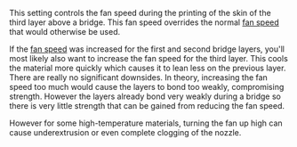 This setting controls the fan speed during the printing of the skin of the third layer above a bridge. This fan speed overrides the normal [fan speed](../cooling/cool_fan_speed.md) that would otherwise be used.

If the [fan speed](bridge_fan_speed.md) was increased for the first and second bridge layers, you'll most likely also want to increase the fan speed for the third layer. This cools the material more quickly which causes it to lean less on the previous layer. There are really no significant downsides. In theory, increasing the fan speed too much would cause the layers to bond too weakly, compromising strength. However the layers already bond very weakly during a bridge so there is very little strength that can be gained from reducing the fan speed.

However for some high-temperature materials, turning the fan up high can cause underextrusion or even complete clogging of the nozzle.